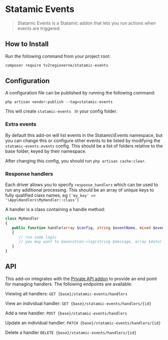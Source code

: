 # Statamic Events

> Statamic Events is a Statamic addon that lets you run actions when events are triggered.

## How to Install

Run the following command from your project root:

``` bash
composer require tv2regionerne/statamic-events
```

## Configuration

A configuration file can be published by running the following command:

`php artisan vendor:publish --tag=statamic-events`

This will create `statamic-events ` in your config folder.


### Extra events

By default this add-on will list events in the Statamic\Events namespace, but you can change this or configure other events to be listed by modifying the `statamic-events.events` config. This should be a list of folders relative to the base folder, keyed by their namespace. 

After changing this config, you should run `php artisan cache:clear`.


### Response handlers

Each driver allows you to specify `response_handlers` which can be used to run any additional processing. This should be an array of unique keys to fully qualified class names, eg `['my_key' => '\App\Handlers\MyHandler::class']`

A handler is a class containing a handle method:

```php
class MyHandler 
{
   public function handle(array $config, string $eventName, mixed $event, mixed $response = null) 
   {
      // run some logic
      // you may want to $execution->log(string $message, array $data) something 
   }
}
```

## API

This add-on integrates with the [Private API addon](https://statamic.com/addons/tv2reg/private-api) to provide an end point for managing handlers. The following endpoints are available:

Viewing all handlers:
`GET {base}/statamic-events/handlers`

View an individual handler:
`GET {base}/statamic-events/handlers/{id}`

Add a new handler:
`POST {base}/statamic-events/handlers`

Update an individual handler:
`PATCH {base}/statamic-events/handlers/{id}`

Delete a handler
`DELETE {base}/statamic-events/handlers/{id}`

